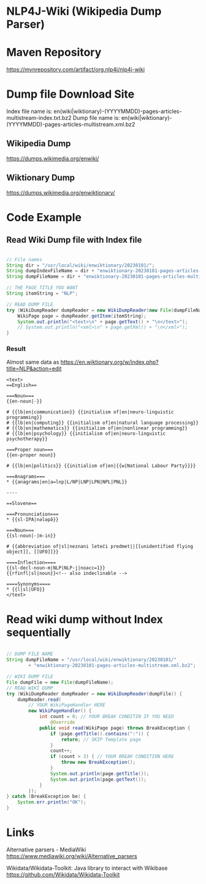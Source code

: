 # NLP4J-Wiki (Wikipedia Dump Parser)

# Maven Repository

https://mvnrepository.com/artifact/org.nlp4j/nlp4j-wiki

# Dump file Download Site

Index file name is: en(wiki|wiktionary)-(YYYYMMDD)-pages-articles-multistream-index.txt.bz2
Dump file name is: en(wiki|wiktionary)-(YYYYMMDD)-pages-articles-multistream.xml.bz2

## Wikipedia Dump

https://dumps.wikimedia.org/enwiki/

## Wiktionary Dump

https://dumps.wikimedia.org/enwiktionary/

# Code Example

## Read Wiki Dump file with Index file

```java

// File names
String dir = "/usr/local/wiki/enwiktionary/20230101/";
String dumpIndexFileName = dir + "enwiktionary-20230101-pages-articles-multistream-index.txt.bz2";
String dumpFileName = dir + "enwiktionary-20230101-pages-articles-multistream.xml.bz2";

// THE PAGE TITLE YOU WANT
String itemString = "NLP"; 

// READ DUMP FILE
try (WikiDumpReader dumpReader = new WikiDumpReader(new File(dumpFileName), new File(dumpIndexFileName));) {
	WikiPage page = dumpReader.getItem(itemString);
	System.out.println("<text>\n" + page.getText() + "\n</text>");
	// System.out.println("<xml>\n" + page.getXml() + "\n</xml>");
}

```

### Result

Almost same data as https://en.wiktionary.org/w/index.php?title=NLP&action=edit

```
<text>
==English==

===Noun===
{{en-noun|-}}

# {{lb|en|communication}} {{initialism of|en|neuro-linguistic programming}}
# {{lb|en|computing}} {{initialism of|en|natural language processing}}
# {{lb|en|mathematics}} {{initialism of|en|nonlinear programming}}
# {{lb|en|psychology}} {{initialism of|en|neuro-linguistic psychotherapy}}

===Proper noun===
{{en-proper noun}}

# {{lb|en|politics}} {{initialism of|en|{{w|National Labour Party}}}}

===Anagrams===
* {{anagrams|en|a=lnp|L/NP|LNP|LPN|NPL|PNL}}

----

==Slovene==

===Pronunciation===
* {{sl-IPA|nələpə̏}}

===Noun===
{{sl-noun|-|m-in}}

# {{abbreviation of|sl|neznani leteči predmet||[[unidentified flying object]], [[UFO]]}}

====Inflection====
{{sl-decl-noun-m|NLP|NLP-j|noacc=1}}
{{rfinfl|sl|noun}}<!-- also indeclinable -->

====Synonyms====
* {{l|sl|ÚFO}}
</text>

```

# Read wiki dump without Index sequentially

```java

// DUMP FILE NAME
String dumpFileName = "/usr/local/wiki/enwiktionary/20230101/"
		+ "enwiktionary-20230101-pages-articles-multistream.xml.bz2";

// WIKI DUMP FILE
File dumpFile = new File(dumpFileName);
// READ WIKI DUMP
try (WikiDumpReader dumpReader = new WikiDumpReader(dumpFile)) {
	dumpReader.read(
		// YOUR WikiPageHandler HERE
		new WikiPageHandler() {
			int count = 0; // YOUR BREAK CONDITIN IF YOU NEED
				@Override
			public void read(WikiPage page) throws BreakException {
				if (page.getTitle().contains(":")) {
					return; // SKIP Template page
				}
				count++;
				if (count > 3) { // YOUR BREAK CONDITION HERE
					throw new BreakException();
				}
				System.out.println(page.getTitle());
				System.out.println(page.getText());
			}
		});
} catch (BreakException be) {
	System.err.println("OK");
}

```




# Links

Alternative parsers - MediaWiki
https://www.mediawiki.org/wiki/Alternative_parsers


Wikidata/Wikidata-Toolkit: Java library to interact with Wikibase
https://github.com/Wikidata/Wikidata-Toolkit


